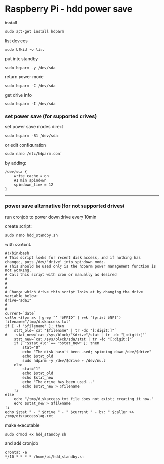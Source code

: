 # Raspberry Pi - hdd power save

install 
```
sudo apt-get install hdparm
```
list devices
```
sudo blkid -o list
```
put into standby
```
sudo hdparm -y /dev/sda
```
return power mode
```
sudo hdparm -C /dev/sda
```
get drive info
```
sudo hdparm -I /dev/sda
```

### set power save (for supported drives)

set power save modes direct
```
sudo hdparm -B1 /dev/sda
```
or edit configuration
```
sudo nano /etc/hdparm.conf
```
by adding:
```
/dev/sda {
	write_cache = on
	#1 min spindown
	spindown_time = 12
}
```

-----

### power save alternative (for not supported drives)
run cronjob to power down drive every 10min

create script:
```
sudo nano hdd_standby.sh
```
with content:
```
#!/bin/bash
# This script looks for recent disk access, and if nothing has changed, puts /dev/"drive" into spindown mode.
# This should be used only is the hdparm power management function is not working.
# Call this script with cron or manually as desired
#
#
#
# Change which drive this script looks at by changing the drive variable below:
drive="sda1"
#
#
current=`date`
caller=$(ps ax | grep "^ *$PPID" | awk '{print $NF}')
filename="/tmp/diskaccess.txt"
if [ -f "$filename" ]; then
    stat_old=`cat "$filename" | tr -dc "[:digit:]"`
#    stat_new=`cat /sys/block/"$drive"/stat | tr -dc "[:digit:]"`
    stat_new=`cat /sys/block/sda/stat | tr -dc "[:digit:]"`
    if [ "$stat_old" == "$stat_new" ]; then
        stat="0"
        echo "The disk hasn't been used; spinning down /dev/$drive"
        echo $stat_old
        sudo hdparm -y /dev/$drive > /dev/null
    else
        stat="1"
        echo $stat_old
        echo $stat_new
        echo "The drive has been used..."
        echo $stat_new > $filename
    fi
else
    echo "/tmp/diskaccess.txt file does not exist; creating it now."
    echo $stat_new > $filename
fi
echo $stat " - " $drive " - " $current " - by: " $caller >> /tmp/diskaccesslog.txt
```
make executable
```
sudo chmod +x hdd_standby.sh
```
and add cronjob
```
crontab -e
*/10 * * * * /home/pi/hdd_standby.sh
```
